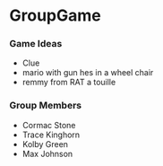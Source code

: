 # GroupGame

### Game Ideas
* Clue
* mario with gun hes in a wheel chair
* remmy from RAT a touille

### Group Members
* Cormac Stone
* Trace Kinghorn
* Kolby Green
* Max Johnson
